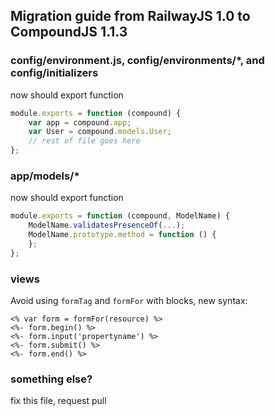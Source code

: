 ## Migration guide from RailwayJS 1.0 to CompoundJS 1.1.3

### config/environment.js, config/environments/\*, and config/initializers

now should export function

```javascript
module.exports = function (compound) {
    var app = compound.app;
    var User = compound.models.User;
    // rest of file goes here
};
```

### app/models/\*

now should export function

```javascript
module.exports = function (compound, ModelName) {
    ModelName.validatesPresenceOf(...);
    ModelName.prototype.method = function () {
    };
};
```

### views

Avoid using `formTag` and `formFor` with blocks, new syntax:

```
<% var form = formFor(resource) %>
<%- form.begin() %>
<%- form.input('propertyname') %>
<%- form.submit() %>
<%- form.end() %>
```

### something else?

fix this file, request pull

